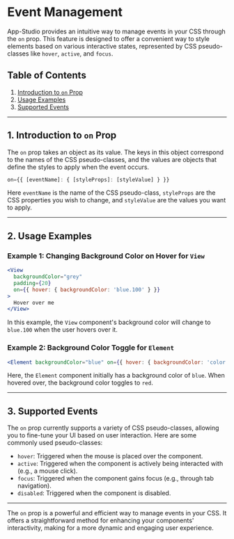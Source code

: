 # Event Management 

App-Studio provides an intuitive way to manage events in your CSS through the `on` prop. This feature is designed to offer a convenient way to style elements based on various interactive states, represented by CSS pseudo-classes like `hover`, `active`, and `focus`.

## Table of Contents

1. [Introduction to `on` Prop](#introduction-to-on-prop)
2. [Usage Examples](#usage-examples)
3. [Supported Events](#supported-events)

---

## 1. Introduction to `on` Prop

The `on` prop takes an object as its value. The keys in this object correspond to the names of the CSS pseudo-classes, and the values are objects that define the styles to apply when the event occurs.

```jsx
on={{ [eventName]: { [styleProps]: [styleValue] } }}
```

Here `eventName` is the name of the CSS pseudo-class, `styleProps` are the CSS properties you wish to change, and `styleValue` are the values you want to apply.

---

## 2. Usage Examples

### Example 1: Changing Background Color on Hover for `View`

```jsx
<View 
  backgroundColor="grey" 
  padding={20}
  on={{ hover: { backgroundColor: 'blue.100' } }}
>
  Hover over me
</View>
```

In this example, the `View` component's background color will change to `blue.100` when the user hovers over it.

### Example 2: Background Color Toggle for `Element`

```jsx
<Element backgroundColor="blue" on={{ hover: { backgroundColor: 'color.red' } }} />
```

Here, the `Element` component initially has a background color of `blue`. When hovered over, the background color toggles to `red`.

---

## 3. Supported Events

The `on` prop currently supports a variety of CSS pseudo-classes, allowing you to fine-tune your UI based on user interaction. Here are some commonly used pseudo-classes:

- `hover`: Triggered when the mouse is placed over the component.
- `active`: Triggered when the component is actively being interacted with (e.g., a mouse click).
- `focus`: Triggered when the component gains focus (e.g., through tab navigation).
- `disabled`: Triggered when the component is disabled.

---

The `on` prop is a powerful and efficient way to manage events in your CSS. It offers a straightforward method for enhancing your components' interactivity, making for a more dynamic and engaging user experience.

